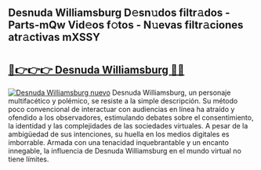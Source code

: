 ## Desnuda Williamsburg D𝚎sn𝚞dos filtr𝚊dos - Parts-mQw Vid𝚎os f𝚘tos - N𝚞evas filtr𝚊ciones atr𝚊ctivas mXSSY

# <h2><a href="http://mb605vd.tromn.icu/?c=Desnuda+Williamsburg">🔗👉👉👉 Desnuda Williamsburg 🔗🔗</a></h2>

[![Desnuda Williamsburg nuevo](https://i.imgur.com/pEAQMta.gif)](http://mb605vd.tromn.icu/?c=Desnuda+Williamsburg)
Desnuda Williamsburg, un personaje multifacético y polémico, se resiste a la simple descripción. Su método poco convencional de interactuar con audiencias en línea ha atraído y ofendido a los observadores, estimulando debates sobre el consentimiento, la identidad y las complejidades de las sociedades virtuales. A pesar de la ambigüedad de sus intenciones, su huella en los medios digitales es imborrable. Armada con una tenacidad inquebrantable y un encanto innegable, la influencia de Desnuda Williamsburg en el mundo virtual no tiene límites.
